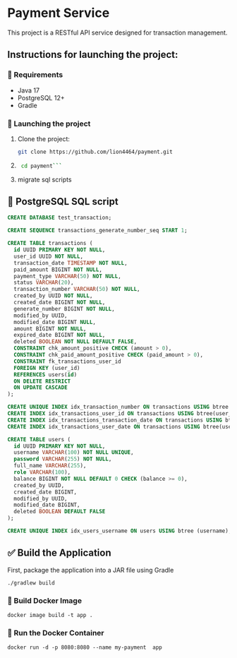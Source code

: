 # Payment Service

This project is a RESTful API service designed for transaction management.

## Instructions for launching the project:

### 📌 Requirements
- Java 17
- PostgreSQL 12+
- Gradle

### 🚀 Launching the project

1. Clone the project:
   ```bash
   git clone https://github.com/lion4464/payment.git
2. 
   ```bash 
    cd payment```
3. migrate sql scripts

## 🐘 PostgreSQL SQL script
```sql
CREATE DATABASE test_transaction;

CREATE SEQUENCE transactions_generate_number_seq START 1;

CREATE TABLE transactions (
  id UUID PRIMARY KEY NOT NULL,
  user_id UUID NOT NULL,
  transaction_date TIMESTAMP NOT NULL,
  paid_amount BIGINT NOT NULL,
  payment_type VARCHAR(50) NOT NULL,
  status VARCHAR(20),
  transaction_number VARCHAR(50) NOT NULL,
  created_by UUID NOT NULL,
  created_date BIGINT NOT NULL,
  generate_number BIGINT NOT NULL,
  modified_by UUID,
  modified_date BIGINT NULL,
  amount BIGINT NOT NULL,
  expired_date BIGINT NOT NULL,
  deleted BOOLEAN NOT NULL DEFAULT FALSE,
  CONSTRAINT chk_amount_positive CHECK (amount > 0),
  CONSTRAINT chk_paid_amount_positive CHECK (paid_amount > 0),
  CONSTRAINT fk_transactions_user_id
  FOREIGN KEY (user_id)
  REFERENCES users(id)
  ON DELETE RESTRICT
  ON UPDATE CASCADE
);

CREATE UNIQUE INDEX idx_transaction_number ON transactions USING btree (transaction_number);
CREATE INDEX idx_transactions_user_id ON transactions USING btree(user_id);
CREATE INDEX idx_transactions_transaction_date ON transactions USING btree(transaction_date);
CREATE INDEX idx_transactions_user_date ON transactions USING btree(user_id, transaction_date);

CREATE TABLE users (
  id UUID PRIMARY KEY NOT NULL,
  username VARCHAR(100) NOT NULL UNIQUE,
  password VARCHAR(255) NOT NULL,
  full_name VARCHAR(255),
  role VARCHAR(100),
  balance BIGINT NOT NULL DEFAULT 0 CHECK (balance >= 0),
  created_by UUID,
  created_date BIGINT,
  modified_by UUID,
  modified_date BIGINT,
  deleted BOOLEAN DEFAULT FALSE
);

CREATE UNIQUE INDEX idx_users_username ON users USING btree (username);

```

## ✅ Build the Application

First, package the application into a JAR file using Gradle

```./gradlew build```

### 🐳 Build Docker Image
```docker image build -t app .```

###  🐳 Run the Docker Container

```docker run -d -p 8080:8080 --name my-payment  app```